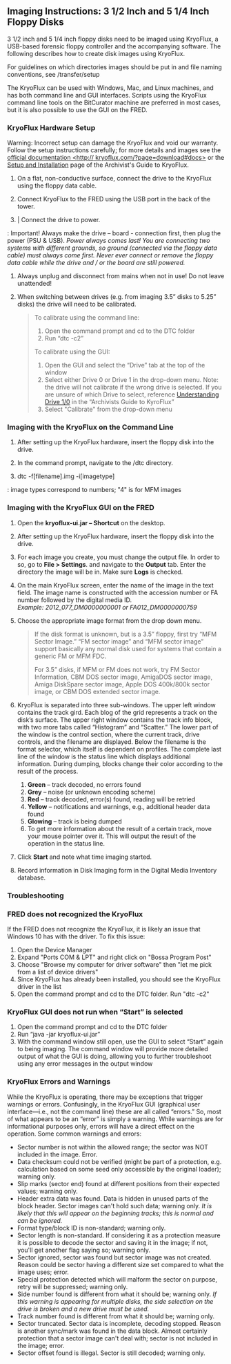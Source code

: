 ## Imaging Instructions: 3 1/2 Inch and 5 1/4 Inch Floppy Disks

3 1/2 inch and 5 1/4 inch floppy disks need to be imaged using KryoFlux,
a USB-based forensic floppy controller and the accompanying software.
The following describes how to create disk images using KryoFlux.

For guidelines on which directories images should be put in and file
naming conventions, see /transfer/setup

The KryoFlux can be used with Windows, Mac, and Linux machines, and has
both command line and GUI interfaces. Scripts using the KryoFlux command
line tools on the BitCurator machine are preferred in most cases, but it
is also possible to use the GUI on the FRED.

### KryoFlux Hardware Setup

Warning: Incorrect setup can damage the KryoFlux and void our warranty.
Follow the setup instructions carefully; for more details and images see
the [official documentation &lt;<http://>
kryoflux.com/?page=download\#docs&gt;]() or the [Setup and
Installation](https://docs.google.com/document/d/1LViSnYpvr2jf1TrCh6ELuL-FWo14ICw-WZeb8j5GGpU/edit#heading=h.jvaxyk94isq6)
page of the Archivist's Guide to KryoFlux.

1.  On a flat, non-conductive surface, connect the drive to the KryoFlux
    using the floppy data cable.
2.  Connect KryoFlux to the FRED using the USB port in the back of the
    tower.

3. | Connect the drive to power.

:   Important! Always make the drive – board - connection first, then
    plug the power (PSU & USB). *Power always comes last! You are
    connecting two systems with different grounds, so ground (connected
    via the floppy data cable) must always come first. Never ever
    connect or remove the floppy data cable while the drive and / or the
    board are still powered.*

1.  Always unplug and disconnect from mains when not in use! Do not
    leave unattended!
2.  When switching between drives (e.g. from imaging 3.5” disks to 5.25”
    disks) the drive will need to be calibrated.

    > To calibrate using the command line:
    >
    > 1.  Open the command prompt and cd to the DTC folder
    > 2.  Run “dtc -c2”
    >
    > To calibrate using the GUI:
    >
    > 1.  Open the GUI and select the “Drive” tab at the top of the
    >     window
    > 2.  Select either Drive 0 or Drive 1 in the drop-down menu. Note:
    >     the drive will not calibrate if the wrong drive is selected.
    >     If you are unsure of which Drive to select, reference
    >     [Understanding Drive
    >     1/0](https://docs.google.com/document/d/1LViSnYpvr2jf1TrCh6ELuL-FWo14ICw-WZeb8j5GGpU/edit#heading=h.s1zf81h6kdr3)
    >     in the “Archivists Guide to KyroFlux”
    > 3.  Select "Calibrate" from the drop-down menu

### Imaging with the KryoFlux on the Command Line

1.  After setting up the KryoFlux hardware, insert the floppy disk into
    the drive.
2.  In the command prompt, navigate to the /dtc directory.

3. dtc -f\[filename\].img -i\[imagetype\]

:   image types correspond to numbers; "4" is for MFM images

### Imaging with the KryoFlux GUI on the FRED
1.  Open the **kryoflux-ui.jar – Shortcut** on the desktop.
2.  After setting up the KryoFlux hardware, insert the floppy disk into
    the drive.
3.  For each image you create, you must change the output file. In order
    to so, go to **File &gt; Settings**. and navigate to the **Output**
    tab. Enter the directory the image will be in. Make sure **Logs** is
    checked.
4.  On the main KryoFlux screen, enter the name of the image in the text
    field. The image name is constructed with the accession number or FA
    number followed by the digital media ID.  
    *Example: 2012\_077\_DM0000000001 or FA012\_DM0000000759*

5.  Choose the appropriate image format from the drop down menu.

    > If the disk format is unknown, but is a 3.5” floppy, first try
    > “MFM Sector Image.” “FM sector image” and “MFM sector image”
    > support basically any normal disk used for systems that contain a
    > generic FM or MFM FDC.
    >
    > For 3.5” disks, if MFM or FM does not work, try FM Sector
    > Information, CBM DOS sector image, AmigaDOS sector image, Amiga
    > DiskSpare sector image, Apple DOS 400k/800k sector image, or CBM
    > DOS extended sector image.

6.  KryoFlux is separated into three sub-windows. The upper left window
    contains the track gird. Each blog of the grid represents a track on
    the disk’s surface. The upper right window contains the track info
    block, with two more tabs called “Histogram” and “Scatter.” The
    lower part of the window is the control section, where the current
    track, drive controls, and the filename are displayed. Below the
    filename is the format selector, which itself is dependent on
    profiles. The complete last line of the window is the status line
    which displays additional information. During dumping, blocks change
    their color according to the result of the process.

    1.  **Green** – track decoded, no errors found
    2.  **Grey** – noise (or unknown encoding scheme)
    3.  **Red** – track decoded, error(s) found, reading will be retried
    4.  **Yellow** – notifications and warnings, e.g., additional header
        data found
    5.  **Glowing** – track is being dumped
    6.  To get more information about the result of a certain track,
        move your mouse pointer over it. This will output the result of
        the operation in the status line.

7.  Click **Start** and note what time imaging started.
8.  Record information in Disk Imaging form in the Digital Media
    Inventory database.

### Troubleshooting

### FRED does not recognized the KryoFlux

If the FRED does not recognize the KryoFlux, it is likely an issue that
Windows 10 has with the driver. To fix this issue:

1.  Open the Device Manager
2.  Expand "Ports COM & LPT" and right click on "Bossa Program Post"
3.  Choose "Browse my computer for driver software" then "let me pick
    from a list of device drivers"
4.  Since KryoFlux has already been installed, you should see the
    KryoFlux driver in the list
5.  Open the command prompt and cd to the DTC folder. Run "dtc -c2"

### KryoFlux GUI does not run when “Start” is selected

1.  Open the command prompt and cd to the DTC folder
2.  Run “java -jar kryoflux-ui.jar”
3.  With the command window still open, use the GUI to select “Start”
    again to being imaging. The command window will provide more
    detailed output of what the GUI is doing, allowing you to further
    troubleshoot using any error messages in the output window

### KryoFlux Errors and Warnings

While the KryoFlux is operating, there may be exceptions that trigger
warnings or errors. Confusingly, in the KryoFlux GUI (graphical user
interface—i.e., not the command line) these are all called “errors.” So,
most of what appears to be an “error” is simply a warning. While
warnings are for informational purposes only, errors will have a direct
effect on the operation. Some common warnings and errors:

-   Sector number is not within the allowed range; the sector was NOT
    included in the image. Error.
-   Data checksum could not be verified (might be part of a protection,
    e.g. calculation based on some seed only accessible by the original
    loader); warning only.
-   Slip marks (sector end) found at different positions from their
    expected values; warning only.
-   Header extra data was found. Data is hidden in unused parts of the
    block header. Sector images can't hold such data; warning only. *It
    is likely that this will appear on the beginning tracks; this is
    normal and can be ignored.*
-   Format type/block ID is non-standard; warning only.
-   Sector length is non-standard. If considering it as a protection
    measure it is possible to decode the sector and saving it in the
    image; if not, you'll get another flag saying so; warning only.
-   Sector ignored, sector was found but sector image was not created.
    Reason could be sector having a different size set compared to what
    the image uses; error.
-   Special protection detected which will malform the sector on
    purpose, retry will be suppressed; warning only.
-   Side number found is different from what it should be; warning only.
    *If this warning is appearing for multiple disks, the side selection
    on the drive is broken and a new drive must be used.*
-   Track number found is different from what it should be; warning
    only.
-   Sector truncated. Sector data is incomplete, decoding stopped.
    Reason is another sync/mark was found in the data block. Almost
    certainly protection that a sector image can't deal with; sector is
    not included in the image; error.
-   Sector offset found is illegal. Sector is still decoded; warning
    only.
